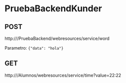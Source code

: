 # PruebaBackendKunder

POST 
---
http://<host>/PruebaBackend/webresources/service/word

Parametro: ``` {"data": "hola"}  ```

GET
---
http://<host>/Alumnos/webresources/service/time?value=22:22


